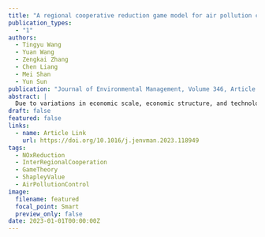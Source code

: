 ```yaml
---
title: "A regional cooperative reduction game model for air pollution control in North China"
publication_types:
  - "1"
authors:
  - Tingyu Wang
  - Yuan Wang
  - Zengkai Zhang
  - Chen Liang
  - Mei Shan
  - Yun Sun
publication: "Journal of Environmental Management, Volume 346, Article 118949 (2023)"
abstract: |
  Due to variations in economic scale, economic structure, and technological advancement across different Chinese provinces and cities, the cost of air pollution reduction differs significantly. Therefore, the total reduction cost can be decreased by capitalizing on these regional discrepancies in reduction cost to carry out cooperative emission reduction. In this paper, taking NOx reduction in North China as an example, a regional cooperative reduction game (CRG) model was constructed to minimize the total cost of emission reduction while achieving future emission reduction targets. The fair allocation of benefits from cooperation plays a crucial role in motivating regions to participate into the cooperation. A comprehensive mechanism of benefits allocation was proposed to achieve fair transferred compensation. The mechanism combines the consumption responsibility principle based on input-output theory and the Shapley value method based on game theory. Compared to the cost before the optimized collaboration, the CRG model will save 20.36% and 13.71% of the total reduction cost in North China, respectively, under the target of 17.68% NOx reduction by 2025 and 66.44% NOx reduction by 2035 relative to 2020. This method can be employed in other regions to achieve targets for air pollution reduction at minimum cost, and to motivate inter-regional cooperation with this practical and fair way of transferred compensation.
draft: false
featured: false
links:
  - name: Article Link
    url: https://doi.org/10.1016/j.jenvman.2023.118949
tags:
  - NOxReduction
  - InterRegionalCooperation
  - GameTheory
  - ShapleyValue
  - AirPollutionControl
image:
  filename: featured
  focal_point: Smart
  preview_only: false
date: 2023-01-01T00:00:00Z
---
```


